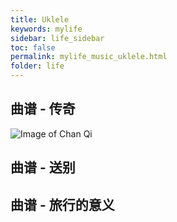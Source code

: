 ```yaml
---
title: Uklele
keywords: mylife
sidebar: life_sidebar
toc: false
permalink: mylife_music_uklele.html
folder: life
---
```


## 曲谱 - 传奇

![Image of Chan Qi](https://selinalisz0.github.io/images/910F70D0-5DCD-4095-9DBB-1A2952A394C0.jpeg)


## 曲谱 - 送别

## 曲谱 - 旅行的意义
